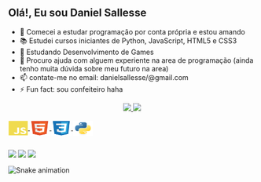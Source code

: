 ## Olá!, Eu sou Daniel Sallesse

- 🔭 Comecei a estudar programação por conta própria e estou amando
- 📚 Estudei cursos iniciantes de Python, JavaScript, HTML5 e CSS3
- 🌱 Estudando Desenvolvimento de Games
- 🤔 Procuro ajuda com alguem experiente na area de programação (ainda tenho muita dúvida sobre meu futuro na area)
- 📫 contate-me no email: danielsallesse/@gmail.com
- ⚡ Fun fact: sou confeiteiro haha

<div align="center">
  <a href="https://github.com/bmaizena">
  <img height="180em" src="https://github-readme-stats.vercel.app/api?username=bmaizena&show_icons=true&theme=dracula&include_all_commits=true&count_private=true"/>
  <img height="180em" src="https://github-readme-stats.vercel.app/api/top-langs/?username=bmaizena&layout=compact&langs_count=7&theme=dracula"/>
</div>

<div style="display: inline_block"><br>
  <img align="center" alt="Rafa-Js" height="30" width="40" src="https://raw.githubusercontent.com/devicons/devicon/master/icons/javascript/javascript-plain.svg">
  <img align="center" alt="Rafa-HTML" height="30" width="40" src="https://raw.githubusercontent.com/devicons/devicon/master/icons/html5/html5-original.svg">
  <img align="center" alt="Rafa-CSS" height="30" width="40" src="https://raw.githubusercontent.com/devicons/devicon/master/icons/css3/css3-original.svg">
  <img align="center" alt="Rafa-Python" height="30" width="40" src="https://raw.githubusercontent.com/devicons/devicon/master/icons/python/python-original.svg">
</div>

##

<div> 
  <a href="https://www.instagram.com/b_maizena/" target="_blank"><img src="https://img.shields.io/badge/-Instagram-%23E4405F?style=for-the-badge&logo=instagram&logoColor=white" target="_blank"></a>
  <a href = "mailto:danielsallesse@gmail.com"><img src="https://img.shields.io/badge/-Gmail-%23333?style=for-the-badge&logo=gmail&logoColor=white" target="_blank"></a>
  <a href="https://www.linkedin.com/in/daniel-sallesse-730465254/" target="_blank"><img src="https://img.shields.io/badge/-LinkedIn-%230077B5?style=for-the-badge&logo=linkedin&logoColor=white" target="_blank"></a> 
  
  ![Snake animation](https://github.com/bmaizena/bmaizena/blob/output/github-contribution-grid-snake.svg)
  
</div>
